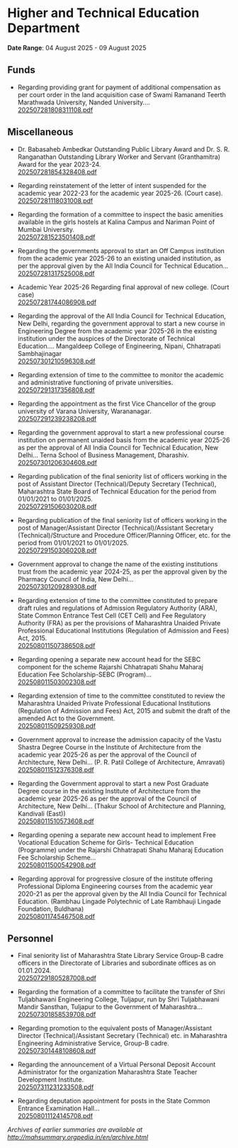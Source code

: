 # Higher and Technical Education Department

**Date Range**: 04 August 2025 - 09 August 2025


## Funds
- Regarding providing grant for payment of additional compensation as per court order in the land acquisition case of Swami Ramanand Teerth Marathwada University, Nanded University....\
  [202507281808311108.pdf](https://gr.maharashtra.gov.in/Site/Upload/Government%20Resolutions/English/202507281808311108.pdf)

## Miscellaneous
- Dr. Babasaheb Ambedkar Outstanding Public Library Award and Dr. S. R. Ranganathan Outstanding Library Worker and Servant (Granthamitra) Award for the year 2023-24.\
  [202507281854328408.pdf](https://gr.maharashtra.gov.in/Site/Upload/Government%20Resolutions/English/202507281854328408.pdf)

- Regarding reinstatement of the letter of intent suspended for the academic year 2022-23 for the academic year 2025-26. (Court case).\
  [202507281118031008.pdf](https://gr.maharashtra.gov.in/Site/Upload/Government%20Resolutions/English/202507281118031008.pdf)

- Regarding the formation of a committee to inspect the basic amenities available in the girls hostels at Kalina Campus and Nariman Point of Mumbai University.\
  [202507281523501408.pdf](https://gr.maharashtra.gov.in/Site/Upload/Government%20Resolutions/English/202507281523501408.pdf)

- Regarding the governments approval to start an Off Campus institution from the academic year 2025-26 to an existing unaided institution, as per the approval given by the All India Council for Technical Education...\
  [202507281317525008.pdf](https://gr.maharashtra.gov.in/Site/Upload/Government%20Resolutions/English/202507281317525008...pdf)

- Academic Year 2025-26 Regarding final approval of new college. (Court case)\
  [202507281744086908.pdf](https://gr.maharashtra.gov.in/Site/Upload/Government%20Resolutions/English/202507281744086908.pdf)

- Regarding the approval of the All India Council for Technical Education, New Delhi, regarding the government approval to start a new course in Engineering Degree from the academic year 2025-26 in the existing institution under the auspices of the Directorate of Technical Education.... Mangaldeep College of Engineering, Nipani, Chhatrapati Sambhajinagar\
  [202507301210596308.pdf](https://gr.maharashtra.gov.in/Site/Upload/Government%20Resolutions/English/202507301210596308.pdf)

- Regarding extension of time to the committee to monitor the academic and administrative functioning of private universities.\
  [202507291317356808.pdf](https://gr.maharashtra.gov.in/Site/Upload/Government%20Resolutions/English/202507291317356808.pdf)

- Regarding the appointment as the first Vice Chancellor of the group university of Varana University, Warananagar.\
  [202507291239238208.pdf](https://gr.maharashtra.gov.in/Site/Upload/Government%20Resolutions/English/202507291239238208....pdf)

- Regarding the government approval to start a new professional course institution on permanent unaided basis from the academic year 2025-26 as per the approval of All India Council for Technical Education, New Delhi... Terna School of Business Management, Dharashiv.\
  [202507301206304608.pdf](https://gr.maharashtra.gov.in/Site/Upload/Government%20Resolutions/English/202507301206304608.pdf)

- Regarding publication of the final seniority list of officers working in the post of Assistant Director (Technical)/Deputy Secretary (Technical), Maharashtra State Board of Technical Education for the period from 01/01/2021 to 01/01/2025.\
  [202507291506030208.pdf](https://gr.maharashtra.gov.in/Site/Upload/Government%20Resolutions/English/202507291506030208.......pdf)

- Regarding publication of the final seniority list of officers working in the post of Manager/Assistant Director (Technical)/Assistant Secretary (Technical)/Structure and Procedure Officer/Planning Officer, etc. for the period from 01/01/2021 to 01/01/2025.\
  [202507291503060208.pdf](https://gr.maharashtra.gov.in/Site/Upload/Government%20Resolutions/English/202507291503060208.pdf)

- Government approval to change the name of the existing institutions trust from the academic year 2024-25, as per the approval given by the Pharmacy Council of India, New Delhi...\
  [202507301209289308.pdf](https://gr.maharashtra.gov.in/Site/Upload/Government%20Resolutions/English/202507301209289308.pdf)

- Regarding extension of time to the committee constituted to prepare draft rules and regulations of Admission Regulatory Authority (ARA), State Common Entrance Test Cell (CET Cell) and Fee Regulatory Authority (FRA) as per the provisions of Maharashtra Unaided Private Professional Educational Institutions (Regulation of Admission and Fees) Act, 2015.\
  [202508011507386508.pdf](https://gr.maharashtra.gov.in/Site/Upload/Government%20Resolutions/English/202508011507386508.pdf)

- Regarding opening a separate new account head for the SEBC component for the scheme Rajarshi Chhatrapati Shahu Maharaj Education Fee Scholarship-SEBC (Program)...\
  [202508011503002308.pdf](https://gr.maharashtra.gov.in/Site/Upload/Government%20Resolutions/English/202508011503002308.pdf)

- Regarding extension of time to the committee constituted to review the Maharashtra Unaided Private Professional Educational Institutions (Regulation of Admission and Fees) Act, 2015 and submit the draft of the amended Act to the Government.\
  [202508011509259308.pdf](https://gr.maharashtra.gov.in/Site/Upload/Government%20Resolutions/English/202508011509259308.pdf)

- Government approval to increase the admission capacity of the Vastu Shastra Degree Course in the Institute of Architecture from the academic year 2025-26 as per the approval of the Council of Architecture, New Delhi... (P. R. Patil College of Architecture, Amravati)\
  [202508011512376308.pdf](https://gr.maharashtra.gov.in/Site/Upload/Government%20Resolutions/English/202508011512376308.pdf)

- Regarding the Government approval to start a new Post Graduate Degree course in the existing Institute of Architecture from the academic year 2025-26 as per the approval of the Council of Architecture, New Delhi... (Thakur School of Architecture and Planning, Kandivali (East))\
  [202508011510573608.pdf](https://gr.maharashtra.gov.in/Site/Upload/Government%20Resolutions/English/202508011510573608.pdf)

- Regarding opening a separate new account head to implement Free Vocational Education Scheme for Girls- Technical Education (Programme) under the Rajarshi Chhatrapati Shahu Maharaj Education Fee Scholarship Scheme...\
  [202508011500542908.pdf](https://gr.maharashtra.gov.in/Site/Upload/Government%20Resolutions/English/202508011500542908.pdf)

- Regarding approval for progressive closure of the institute offering Professional Diploma Engineering courses from the academic year 2020-21 as per the approval given by the All India Council for Technical Education. (Rambhau Lingade Polytechnic of Late Rambhauji Lingade Foundation, Buldhana)\
  [202508011745467508.pdf](https://gr.maharashtra.gov.in/Site/Upload/Government%20Resolutions/English/202508011745467508.pdf)

## Personnel
- Final seniority list of Maharashtra State Library Service Group-B cadre officers in the Directorate of Libraries and subordinate offices as on 01.01.2024.\
  [202507291805287008.pdf](https://gr.maharashtra.gov.in/Site/Upload/Government%20Resolutions/English/202507291805287008.pdf)

- Regarding the formation of a committee to facilitate the transfer of Shri Tuljabhawani Engineering College, Tuljapur, run by Shri Tuljabhawani Mandir Sansthan, Tuljapur to the Government of Maharashtra...\
  [202507301858539708.pdf](https://gr.maharashtra.gov.in/Site/Upload/Government%20Resolutions/English/202507301858539708....pdf)

- Regarding promotion to the equivalent posts of Manager/Assistant Director (Technical)/Assistant Secretary (Technical) etc. in Maharashtra Engineering Administrative Service, Group-B cadre.\
  [202507301448108608.pdf](https://gr.maharashtra.gov.in/Site/Upload/Government%20Resolutions/English/202507301448108608.pdf)

- Regarding the announcement of a Virtual Personal Deposit Account Administrator for the organization Maharashtra State Teacher Development Institute.\
  [202507311231233508.pdf](https://gr.maharashtra.gov.in/Site/Upload/Government%20Resolutions/English/202507311231233508.pdf)

- Regarding deputation appointment for posts in the State Common Entrance Examination Hall...\
  [202508011124145708.pdf](https://gr.maharashtra.gov.in/Site/Upload/Government%20Resolutions/English/202508011124145708.pdf)


*Archives of earlier summaries are available at http://mahsummary.orgpedia.in/en/archive.html*